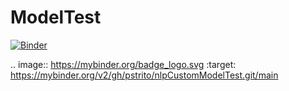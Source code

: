 # ModelTest
[![Binder](https://mybinder.org/badge_logo.svg)](https://mybinder.org/v2/gh/pstrito/nlpCustomModelTest.git/main?urlpath=%2Fapps%2FnlpModelOnNewDataBinder.ipynb)

.. image:: https://mybinder.org/badge_logo.svg
 :target: https://mybinder.org/v2/gh/pstrito/nlpCustomModelTest.git/main
